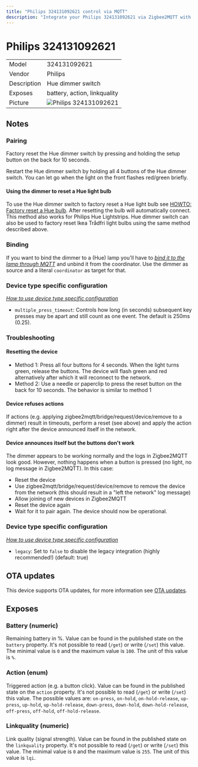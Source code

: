 ```yaml
---
title: "Philips 324131092621 control via MQTT"
description: "Integrate your Philips 324131092621 via Zigbee2MQTT with whatever smart home infrastructure you are using without the vendors bridge or gateway."
---
```


<!-- !!!! -->
<!-- ATTENTION: This file is auto-generated through docgen! -->
<!-- You can only edit the "## Notes"-Section. -->
<!-- !!!! -->

# Philips 324131092621

|     |     |
|-----|-----|
| Model | 324131092621  |
| Vendor  | Philips  |
| Description | Hue dimmer switch |
| Exposes | battery, action, linkquality |
| Picture | ![Philips 324131092621](https://psi-4ward.github.io/zigbee2mqtt.io/images/devices/324131092621.jpg) |


## Notes


### Pairing
Factory reset the Hue dimmer switch by pressing and holding the setup button on the back for 10 seconds.

Restart the Hue dimmer switch by holding all 4 buttons of the Hue dimmer switch.
You can let go when the light on the front flashes red/green briefly.

#### Using the dimmer to reset a Hue light bulb

To use the Hue dimmer switch to factory reset a Hue light bulb see
[HOWTO: Factory reset a Hue bulb](https://www.youtube.com/watch?v=qvlEAELiJKs).
After resetting the bulb will automatically connect.
This method also works for Philips Hue Lightstrips.
Hue dimmer switch can also be used to factory reset Ikea Trådfri light bulbs using the same method described above.

### Binding
If you want to bind the dimmer to a (Hue) lamp you'll have to *[bind it to the lamp through MQTT](../guide/usage/binding.md)* and unbind it from the coordinator. Use the dimmer as source and a literal `coordinator` as target for that.

### Device type specific configuration
*[How to use device type specific configuration](../../guide/configuration/#device-specific-configuration)*

* `multiple_press_timeout`: Controls how long (in seconds) subsequent key presses may be apart and still count as one event. The default is 250ms (0.25).

### Troubleshooting

#### Resetting the device

- Method 1: Press all four buttons for 4 seconds. When the light turns green, release the buttons. The device will flash green and red alternatively after which it will reconnect to the network.
- Method 2: Use a needle or paperclip to press the reset button on the back for 10 seconds. The behavior is similar to method 1

#### Device refuses actions

If actions (e.g. applying zigbee2mqtt/bridge/request/device/remove to a dimmer) result in timeouts, perform a reset (see above) and apply the action right after the device announced itself in the network.

#### Device announces itself but the buttons don't work

The dimmer appears to be working normally and the logs in Zigbee2MQTT look good. However, nothing happens when a button is pressed (no light, no log message in Zigbee2MQTT). In this case:

- Reset the device
- Use zigbee2mqtt/bridge/request/device/remove to remove the device from the network (this should result in a "left the network" log message)
- Allow joining of new devices in Zigbee2MQTT
- Reset the device again
- Wait for it to pair again. The device should now be operational.

### Device type specific configuration
*[How to use device type specific configuration](../../guide/configuration/#device-specific-configuration)*

* `legacy`: Set to `false` to disable the legacy integration (highly recommended!) (default: true)


## OTA updates
This device supports OTA updates, for more information see [OTA updates](../guide/usage/ota_updates.md).


## Exposes

### Battery (numeric)
Remaining battery in %.
Value can be found in the published state on the `battery` property.
It's not possible to read (`/get`) or write (`/set`) this value.
The minimal value is `0` and the maximum value is `100`.
The unit of this value is `%`.

### Action (enum)
Triggered action (e.g. a button click).
Value can be found in the published state on the `action` property.
It's not possible to read (`/get`) or write (`/set`) this value.
The possible values are: `on-press`, `on-hold`, `on-hold-release`, `up-press`, `up-hold`, `up-hold-release`, `down-press`, `down-hold`, `down-hold-release`, `off-press`, `off-hold`, `off-hold-release`.

### Linkquality (numeric)
Link quality (signal strength).
Value can be found in the published state on the `linkquality` property.
It's not possible to read (`/get`) or write (`/set`) this value.
The minimal value is `0` and the maximum value is `255`.
The unit of this value is `lqi`.

